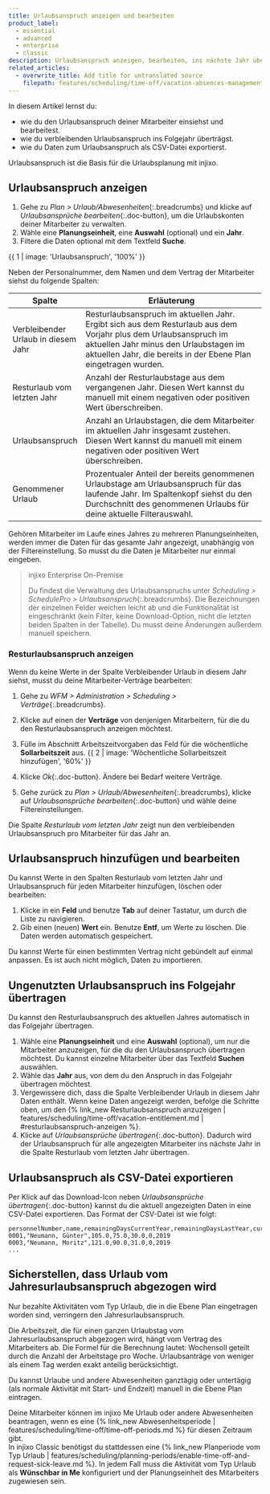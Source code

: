 ```yaml
---
title: Urlaubsanspruch anzeigen und bearbeiten
product_label:
  - essential
  - advanced
  - enterprise
  - classic
description: Urlaubsanspruch anzeigen, bearbeiten, ins nächste Jahr übertragen und Daten zum Urlaubsanspruch als CSV-Datei exportieren.
related_articles:
  - overwrite_title: Add title for untranslated source
    filepath: features/scheduling/time-off/vacation-absences-management.md
---
```


In diesem Artikel lernst du:

- wie du den Urlaubsanspruch deiner Mitarbeiter einsiehst und bearbeitest.
- wie du verbleibenden Urlaubsanspruch ins Folgejahr überträgst.
- wie du Daten zum Urlaubsanspruch als CSV-Datei exportierst.

Urlaubsanspruch ist die Basis für die Urlaubsplanung mit injixo.

## Urlaubsanspruch anzeigen

1. Gehe zu _Plan > Urlaub/Abwesenheiten_{:.breadcrumbs} und klicke auf _Urlaubsansprüche bearbeiten_{:.doc-button}, um die Urlaubskonten deiner Mitarbeiter zu verwalten.
2. Wähle eine **Planungseinheit**, eine **Auswahl** (optional) und ein **Jahr**.
3. Filtere die Daten optional mit dem Textfeld **Suche**.

{{ 1 | image: 'Urlaubsanspruch', '100%' }}

Neben der Personalnummer, dem Namen und dem Vertrag der Mitarbeiter siehst du folgende Spalten:

<style>
table th:first-of-type {
    width: 20%;
}
table th:nth-of-type(2) {
    width: 80%;
}
</style>

| Spalte                              | Erläuterung                                                                                                                                                                                                                  |
| ----------------------------------- | ---------------------------------------------------------------------------------------------------------------------------------------------------------------------------------------------------------------------------- |
| Verbleibender Urlaub in diesem Jahr | Resturlaubsanspruch im aktuellen Jahr. Ergibt sich aus dem Resturlaub aus dem Vorjahr plus dem Urlaubsanspruch im aktuellen Jahr minus den Urlaubstagen im aktuellen Jahr, die bereits in der Ebene Plan eingetragen wurden. |
| Resturlaub vom letzten Jahr         | Anzahl der Resturlaubstage aus dem vergangenen Jahr. Diesen Wert kannst du manuell mit einem negativen oder positiven Wert überschreiben.                                                                                    |
| Urlaubsanspruch                     | Anzahl an Urlaubstagen, die dem Mitarbeiter im aktuellen Jahr insgesamt zustehen. Diesen Wert kannst du manuell mit einem negativen oder positiven Wert überschreiben.                                                       |
| Genommener Urlaub                   | Prozentualer Anteil der bereits genommenen Urlaubstage am Urlaubsanspruch für das laufende Jahr. Im Spaltenkopf siehst du den Durchschnitt des genommenen Urlaubs für deine aktuelle Filterauswahl.                          |

Gehören Mitarbeiter im Laufe eines Jahres zu mehreren Planungseinheiten, werden immer die Daten für das gesamte Jahr angezeigt, unabhängig von der Filtereinstellung. So musst du die Daten je Mitarbeiter nur einmal eingeben.

> injixo Enterprise On-Premise
>
> Du findest die Verwaltung des Urlaubsanspruchs unter _Scheduling > SchedulePro > Urlaubsanspruch_{:.breadcrumbs}. Die Bezeichnungen der einzelnen Felder weichen leicht ab und die Funktionalität ist eingeschränkt (kein Filter, keine Download-Option, nicht die letzten beiden Spalten in der Tabelle). Du musst deine Änderungen außerdem manuell speichern.

### Resturlaubsanspruch anzeigen

Wenn du keine Werte in der Spalte Verbleibender Urlaub in diesem Jahr siehst, musst du deine Mitarbeiter-Verträge bearbeiten:

1. Gehe zu _WFM > Administration > Scheduling > Verträge_{:.breadcrumbs}.
2. Klicke auf einen der **Verträge** von denjenigen Mitarbeitern, für die du den Resturlaubsanspruch anzeigen möchtest.
3. Fülle im Abschnitt Arbeitszeitvorgaben das Feld für die wöchentliche **Sollarbeitszeit** aus.
   {{ 2 | image: 'Wöchentliche Sollarbeitszeit hinzufügen', '60%' }}

4. Klicke _Ok_{:.doc-button}. Ändere bei Bedarf weitere Verträge.
5. Gehe zurück zu _Plan > Urlaub/Abwesenheiten_{:.breadcrumbs}, klicke auf _Urlaubsansprüche bearbeiten_{:.doc-button} und wähle deine Filtereinstellungen.

Die Spalte _Resturlaub vom letzten Jahr_ zeigt nun den verbleibenden Urlaubsanspruch pro Mitarbeiter für das Jahr an.

## Urlaubsanspruch hinzufügen und bearbeiten

Du kannst Werte in den Spalten Resturlaub vom letzten Jahr und Urlaubsanspruch für jeden Mitarbeiter hinzufügen, löschen oder bearbeiten:

1. Klicke in ein **Feld** und benutze **Tab** auf deiner Tastatur, um durch die Liste zu navigieren.
2. Gib einen (neuen) **Wert** ein. Benutze **Entf**, um Werte zu löschen. Die Daten werden automatisch gespeichert.

Du kannst Werte für einen bestimmten Vertrag nicht gebündelt auf einmal anpassen. Es ist auch nicht möglich, Daten zu importieren.

## Ungenutzten Urlaubsanspruch ins Folgejahr übertragen

Du kannst den Resturlaubsanspruch des aktuellen Jahres automatisch in das Folgejahr übertragen.

1. Wähle eine **Planungseinheit** und eine **Auswahl** (optional), um nur die Mitarbeiter anzuzeigen, für die du den Urlaubsanspruch übertragen möchtest. Du kannst einzelne Mitarbeiter über das Textfeld **Suchen** auswählen.
2. Wähle das **Jahr** aus, von dem du den Anspruch in das Folgejahr übertragen möchtest.
3. Vergewissere dich, dass die Spalte Verbleibender Urlaub in diesem Jahr Daten enthält. Wenn keine Daten angezeigt werden, befolge die Schritte oben, um den {% link_new Resturlaubsanspruch anzuzeigen | features/scheduling/time-off/vacation-entitlement.md | #resturlaubsanspruch-anzeigen %}.
4. Klicke auf _Urlaubsansprüche übertragen_{:.doc-button}. Dadurch wird der Urlaubsanspruch für alle angezeigten Mitarbeiter ins nächste Jahr in die Spalte Resturlaub vom letzten Jahr übertragen.

## Urlaubsanspruch als CSV-Datei exportieren

Per Klick auf das Download-Icon neben _Urlaubsansprüche übertragen_{:.doc-button} kannst du die aktuell angezeigten Daten in eine CSV-Datei exportieren. Das Format der CSV-Datei ist wie folgt:

```
personnelNumber,name,remainingDaysCurrentYear,remainingDaysLastYear,currentYear,percentTaken,year
0001,"Neumann, Günter",105.0,75.0,30.0,0,2019
0003,"Neumann, Moritz",121.0,90.0,31.0,0,2019
...
```

## Sicherstellen, dass Urlaub vom Jahresurlaubsanspruch abgezogen wird

Nur bezahlte Aktivitäten vom Typ Urlaub, die in die Ebene Plan eingetragen worden sind, verringern den Jahresurlaubsanspruch.

Die Arbeitszeit, die für einen ganzen Urlaubstag vom Jahresurlaubsanspruch abgezogen wird, hängt vom Vertrag des Mitarbeiters ab. Die Formel für die Berechnung lautet: Wochensoll geteilt durch die Anzahl der Arbeitstage pro Woche. Urlaubsanträge von weniger als einem Tag werden exakt anteilig berücksichtigt.

Du kannst Urlaube und andere Abwesenheiten ganztägig oder untertägig (als normale Aktivität mit Start- und Endzeit) manuell in die Ebene Plan eintragen.

Deine Mitarbeiter können im injixo Me Urlaub oder andere Abwesenheiten beantragen, wenn es eine {% link_new Abwesenheitsperiode | features/scheduling/time-off/time-off-periods.md %} für diesen Zeitraum gibt.  
In injixo Classic benötigst du stattdessen eine {% link_new Planperiode vom Typ Urlaub | features/scheduling/planning-periods/enable-time-off-and-request-sick-leave.md %}.
In jedem Fall muss die Aktivität vom Typ Urlaub als **Wünschbar in Me** konfiguriert und der Planungseinheit des Mitarbeiters zugewiesen sein.
